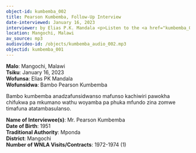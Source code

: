 ```yaml
---
object-id: kumbemba_002
title: Pearson Kumbemba, Follow-Up Interview
date-interviewed: January 16, 2023
interviewer: by Elias P.K. Mandala <p>Listen to the <a href="kumbemba_001.html">First Interview</a></p>
location: Mangochi, Malawi
av_source: mp3
audiovideo-id: /objects/kumbemba_audio_002.mp3
objectid: kumbemba_001
---
```

<div class="lang-content chichewa" markdown="1">

**Malo**: Mangochi, Malawi<br>
**Tsiku**: January 16, 2023<br>
**Wofunsa**: Elias PK Mandala<br>
**Wofunsidwa**: Bambo Pearson Kumbemba

Bambo kumbemba anadzafunsidwanso mafunso kachiwiri pawokha chifukwa pa mkumano wathu woyamba pa phuka mfundo zina zomwe timafuna atatambasulanso.
</div>
<div class="lang-content english" markdown="1">

**Name of Interviewee(s)**: Mr. Pearson Kumbemba<br>
**Date of Birth**: 1951<br>
**Traditional Authority**: Mponda<br>
**District**: Mangochi<br>
**Number of WNLA Visits/Contracts**: 1972-1974 (1)<br>
</div>
